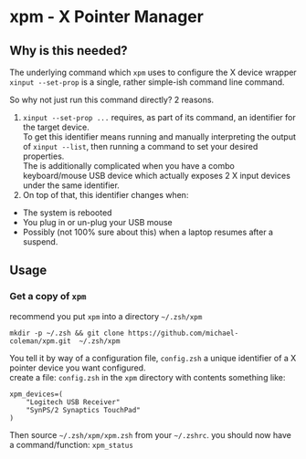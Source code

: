 
xpm - X Pointer Manager
=======================


Why is this needed?
----------------

The underlying command which `xpm` uses to configure the X device wrapper `xinput --set-prop` is a single, rather simple-ish command line command.  

So why not just run this command directly? 2 reasons.  

1. `xinput --set-prop ...`  requires, as part of its command, an identifier for the target device.  
To get this identifier means running and manually interpreting the output of `xinput --list`, then running a command to set your desired properties.  
The is additionally complicated when you have a combo keyboard/mouse USB device which actually exposes 2 X input devices under the same identifier.
2. On top of that, this identifier changes when:

* The system is rebooted
* You plug in or un-plug your USB mouse
* Possibly (not 100% sure about this) when a laptop resumes after a suspend.

Usage
-----


### Get a copy of `xpm`

recommend you put `xpm` into a directory `~/.zsh/xpm`

    mkdir -p ~/.zsh && git clone https://github.com/michael-coleman/xpm.git  ~/.zsh/xpm

You tell it by way of a configuration file, `config.zsh` a unique identifier of a X pointer device you want configured.  
create a file: `config.zsh` in the `xpm` directory with contents something like:

    xpm_devices=( 
        "Logitech USB Receiver"
        "SynPS/2 Synaptics TouchPad"
    )


Then source `~/.zsh/xpm/xpm.zsh` from your `~/.zshrc`. you should now have a command/function: `xpm_status`

